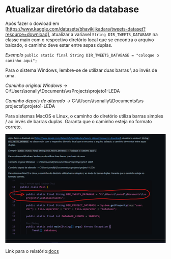 
# Atualizar diretório da database

Após fazer o dowload em [https://www.kaggle.com/datasets/bhavikjikadara/tweets-dataset?resource=download], atualizar a variavel `String DIR_TWEETS_DATABASE` na classe main com o respectivo diretório local que se encontra o arquivo baixado, o caminho deve estar entre aspas duplas.

*Exemplo*
`public static final String DIR_TWEETS_DATABASE = "coloque o caminho aqui";`

Para o sistema Windows, lembre-se de utilizar duas barras \\ ao invés de uma.

*Caminho original Windows ->* C:\Users\sonally\Documents\vsProjects\projeto1-LEDA

*Caminho depois de alterado ->*  C:\\\Users\\\sonally\\\Documents\\\vs projects\\\projeto1-LEDA

Para sistemas MacOS e Linux, o caminho do diretório utiliza barras simples / ao invés de barras duplas. Garanta que o caminho esteja no formato correto.

![Exemplo onde a string deve ser inserida](https://raw.githubusercontent.com/sonallycecilia/projeto1-LEDA/refs/heads/main/exemplo_inser%C3%A7%C3%A3o.png)

Link para o relatório:[docs](https://docs.google.com/document/d/1j4ngtOHIi3rq7PfFE_GGNdIWYqOQ8eChn6Y01_voC3o/edit)
